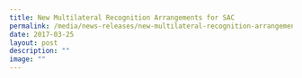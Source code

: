 ```yaml
---
title: New Multilateral Recognition Arrangements for SAC
permalink: /media/news-releases/new-multilateral-recognition-arrangements-for-sac/
date: 2017-03-25
layout: post
description: ""
image: ""
---
```

